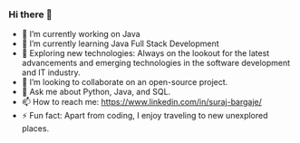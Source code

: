 ### Hi there 👋

<!--
**SurajBargaje/SurajBargaje** is a ✨ _special_ ✨ repository because its `README.md` (this file) appears on your GitHub profile.

Here are some ideas to get you started:

- 🔭 I’m currently working on ...
- 🌱 I’m currently learning ...
- 👯 I’m looking to collaborate on ...
- 🤔 I’m looking for help with ...
- 💬 Ask me about ...
- 📫 How to reach me: ...
- 😄 Pronouns: ...
- ⚡ Fun fact: ...
-->
- 🔭 I’m currently working on Java
- 🌱 I’m currently learning Java Full Stack Development
- 🚀 Exploring new technologies: Always on the lookout for the latest advancements and emerging technologies in the software development and IT industry.
- 👯 I’m looking to collaborate on an open-source project.
- 💬 Ask me about Python, Java, and SQL.
- 📫 How to reach me: https://www.linkedin.com/in/suraj-bargaje/
- ⚡ Fun fact: Apart from coding, I enjoy traveling to new unexplored places.
